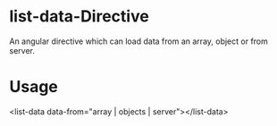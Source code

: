 list-data-Directive
===================

An angular directive which can load data from an array, object or from server.

Usage
=====

&lt;list-data data-from="array | objects | server"&gt;&lt;/list-data&gt;

